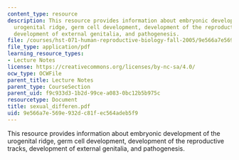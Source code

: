 ```yaml
---
content_type: resource
description: This resource provides information about embryonic development of the
  urogenital ridge, germ cell development, development of the reproductive tracks,
  development of external genitalia, and pathogenesis.
file: /courses/hst-071-human-reproductive-biology-fall-2005/9e566a7e569e932dc81fec564adeb5f9_sexual_differen.pdf
file_type: application/pdf
learning_resource_types:
- Lecture Notes
license: https://creativecommons.org/licenses/by-nc-sa/4.0/
ocw_type: OCWFile
parent_title: Lecture Notes
parent_type: CourseSection
parent_uid: f9c933d3-1b2d-99ce-a083-0bc12b5b975c
resourcetype: Document
title: sexual_differen.pdf
uid: 9e566a7e-569e-932d-c81f-ec564adeb5f9
---
```

This resource provides information about embryonic development of the urogenital ridge, germ cell development, development of the reproductive tracks, development of external genitalia, and pathogenesis.